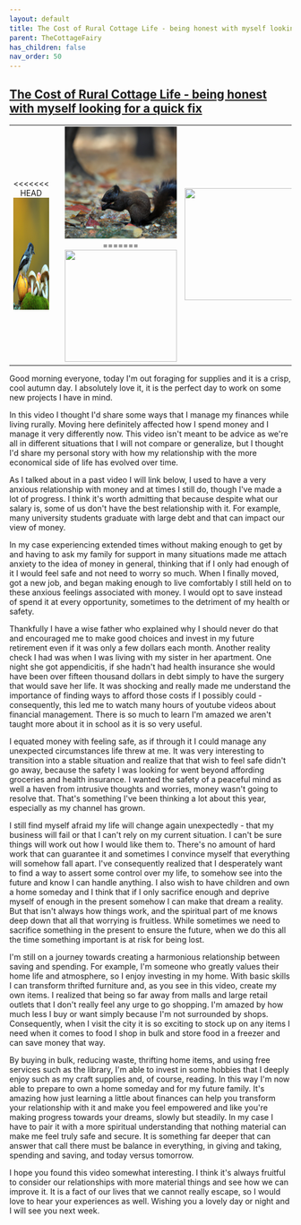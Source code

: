 ```yaml
---
layout: default
title: The Cost of Rural Cottage Life - being honest with myself looking for a quick fix
parent: TheCottageFairy
has_children: false
nav_order: 50
---
```


## [The Cost of Rural Cottage Life - being honest with myself looking for a quick fix](https://www.youtube.com/watch?v=OHucv0YV9c4)

<div>
<table align="center">
	<tr>
		<td align="center">
<<<<<<< HEAD
			<img src="../../assets/cottage_fairy_ai_generated_photos/The_Cost_of_Rural_Cottage_Life_-_being_honest_with_myself_looking_for_a_quick_fix-[OHucv0YV9c4]/generated_00.png" height="200" width="200"/>
		</td>
		<td align="center">
			<img src="../../assets/cottage_fairy_ai_generated_photos/The_Cost_of_Rural_Cottage_Life_-_being_honest_with_myself_looking_for_a_quick_fix-[OHucv0YV9c4]/generated_01.png" height="200" width="200"/>
		</td>
		<td align="center">
			<img src="../../assets/cottage_fairy_ai_generated_photos/The_Cost_of_Rural_Cottage_Life_-_being_honest_with_myself_looking_for_a_quick_fix-[OHucv0YV9c4]/generated_02.png" height="200" width="200"/>
=======
			<img src="../../posters/The_Cost_of_Rural_Cottage_Life_-_being_honest_with_myself_looking_for_a_quick_fix-[OHucv0YV9c4]/generated_00.png" height="200" width="200"/>
		</td>
		<td align="center">
			<img src="../../posters/The_Cost_of_Rural_Cottage_Life_-_being_honest_with_myself_looking_for_a_quick_fix-[OHucv0YV9c4]/generated_01.png" height="200" width="200"/>
		</td>
		<td align="center">
			<img src="../../posters/The_Cost_of_Rural_Cottage_Life_-_being_honest_with_myself_looking_for_a_quick_fix-[OHucv0YV9c4]/generated_02.png" height="200" width="200"/>
>>>>>>> ffe52613361410ad9d371a0f80e81de4dd24175f
		</td>
	</tr>
</table>
</div>

Good morning everyone, today I'm out foraging for supplies and it is a crisp, cool autumn day. I absolutely love it, it is the perfect day to work on some new projects I have in mind.

In this video I thought I'd share some ways that I manage my finances while living rurally. Moving here definitely affected how I spend money and I manage it very differently now. This video isn't meant to be advice as we're all in different situations that I will not compare or generalize, but I thought I'd share my personal story with how my relationship with the more economical side of life has evolved over time.

As I talked about in a past video I will link below, I used to have a very anxious relationship with money and at times I still do, though I've made a lot of progress. I think it's worth admitting that because despite what our salary is, some of us don't have the best relationship with it. For example, many university students graduate with large debt and that can impact our view of money.

In my case experiencing extended times without making enough to get by and having to ask my family for support in many situations made me attach anxiety to the idea of money in general, thinking that if I only had enough of it I would feel safe and not need to worry so much. When I finally moved, got a new job, and began making enough to live comfortably I still held on to these anxious feelings associated with money. I would opt to save instead of spend it at every opportunity, sometimes to the detriment of my health or safety.

Thankfully I have a wise father who explained why I should never do that and encouraged me to make good choices and invest in my future retirement even if it was only a few dollars each month. Another reality check I had was when I was living with my sister in her apartment. One night she got appendicitis, if she hadn't had health insurance she would have been over fifteen thousand dollars in debt simply to have the surgery that would save her life. It was shocking and really made me understand the importance of finding ways to afford those costs if I possibly could - consequently, this led me to watch many hours of youtube videos about financial management. There is so much to learn I'm amazed we aren't taught more about it in school as it is so very useful.

I equated money with feeling safe, as if through it I could manage any unexpected circumstances life threw at me. It was very interesting to transition into a stable situation and realize that that wish to feel safe didn't go away, because the safety I was looking for went beyond affording groceries and health insurance. I wanted the safety of a peaceful mind as well a haven from intrusive thoughts and worries, money wasn't going to resolve that. That's something I've been thinking a lot about this year, especially as my channel has grown.

I still find myself afraid my life will change again unexpectedly - that my business will fail or that I can't rely on my current situation. I can't be sure things will work out how I would like them to. There's no amount of hard work that can guarantee it and sometimes I convince myself that everything will somehow fall apart. I've consequently realized that I desperately want to find a way to assert some control over my life, to somehow see into the future and know I can handle anything. I also wish to have children and own a home someday and I think that if I only sacrifice enough and deprive myself of enough in the present somehow I can make that dream a reality. But that isn't always how things work, and the spiritual part of me knows deep down that all that worrying is fruitless. While sometimes we need to sacrifice something in the present to ensure the future, when we do this all the time something important is at risk for being lost.

I'm still on a journey towards creating a harmonious relationship between saving and spending. For example, I'm someone who greatly values their home life and atmosphere, so I enjoy investing in my home. With basic skills I can transform thrifted furniture and, as you see in this video, create my own items. I realized that being so far away from malls and large retail outlets that I don't really feel any urge to go shopping. I'm amazed by how much less I buy or want simply because I'm not surrounded by shops. Consequently, when I visit the city it is so exciting to stock up on any items I need when it comes to food I shop in bulk and store food in a freezer and can save money that way.

By buying in bulk, reducing waste, thrifting home items, and using free services such as the library, I'm able to invest in some hobbies that I deeply enjoy such as my craft supplies and, of course, reading. In this way I'm now able to prepare to own a home someday and for my future family. It's amazing how just learning a little about finances can help you transform your relationship with it and make you feel empowered and like you're making progress towards your dreams, slowly but steadily. In my case I have to pair it with a more spiritual understanding that nothing material can make me feel truly safe and secure. It is something far deeper that can answer that call there must be balance in everything, in giving and taking, spending and saving, and today versus tomorrow.

I hope you found this video somewhat interesting. I think it's always fruitful to consider our relationships with more material things and see how we can improve it. It is a fact of our lives that we cannot really escape, so I would love to hear your experiences as well. Wishing you a lovely day or night and I will see you next week.